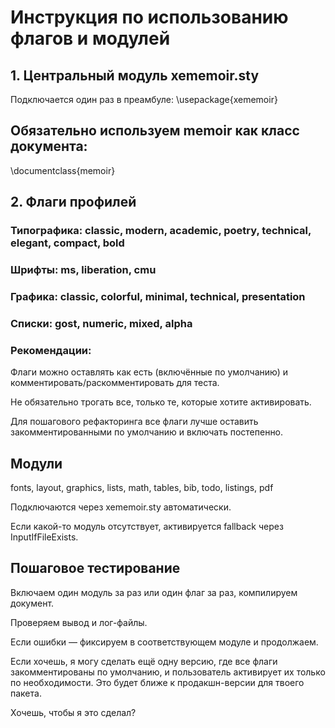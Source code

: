 # Инструкция по использованию флагов и модулей

## 1. Центральный модуль xememoir.sty

Подключается один раз в преамбуле:
\usepackage{xememoir}

## Обязательно используем memoir как класс документа:

\documentclass{memoir}

## 2. Флаги профилей

### Типографика: classic, modern, academic, poetry, technical, elegant, compact, bold

### Шрифты: ms, liberation, cmu

### Графика: classic, colorful, minimal, technical, presentation

### Списки: gost, numeric, mixed, alpha

### Рекомендации:

Флаги можно оставлять как есть (включённые по умолчанию) и комментировать/раскомментировать для теста.

Не обязательно трогать все, только те, которые хотите активировать.

Для пошагового рефакторинга все флаги лучше оставить закомментированными по умолчанию и включать постепенно.

## Модули

fonts, layout, graphics, lists, math, tables, bib, todo, listings, pdf

Подключаются через xememoir.sty автоматически.

Если какой-то модуль отсутствует, активируется fallback через InputIfFileExists.

## Пошаговое тестирование

Включаем один модуль за раз или один флаг за раз, компилируем документ.

Проверяем вывод и лог-файлы.

Если ошибки — фиксируем в соответствующем модуле и продолжаем.

Если хочешь, я могу сделать ещё одну версию, где все флаги закомментированы по умолчанию, и пользователь активирует их только по необходимости. Это будет ближе к продакшн-версии для твоего пакета.

Хочешь, чтобы я это сделал?
